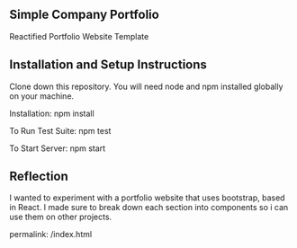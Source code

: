 ## Simple Company Portfolio
Reactified Portfolio Website Template

## Installation and Setup Instructions
Clone down this repository. You will need node and npm installed globally on your machine.

Installation: npm install

To Run Test Suite: npm test

To Start Server: npm start

## Reflection
I wanted to experiment with a portfolio website that uses bootstrap, based in React.
I made sure to break down each section into components so i can use them on other projects.

permalink: /index.html